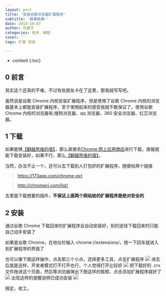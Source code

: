 ```yaml
---
layout: post
title: '安装谷歌浏览器扩展程序'
subtitle: '搞事搞事~'
date: 2018-10-07
author: 伪君子
categories: 技术，编程
cover: ''
tags: 扩展 安装

---
```


* content
{:toc}
## 0  前言

其实这个还真的不难，不过有些朋友卡在了这里，那我就写写吧。

虽然说是谷歌 Chrome 内核安装扩展程序，但是使用了谷歌 Chrome 内核的浏览器基本上都能安装扩展程序，至于使用起来的感受我就不敢保证了。使用谷歌 Chrome 内核的浏览器有:搜狗浏览器、qq 浏览器、360 安全浏览器、红芯浏览器。

## 1  下载

如果能够[【翻越思维的墙】](https://weijunzii.github.io/2018/07/31/To-Climb-Over-The-Wall.html)，那么直接去[Chrome 网上应用商店](https://chrome.google.com/webstore)进行下载，直接就能下载安装好，如果不行，那么[【翻越思维的墙】](https://weijunzii.github.io/2018/07/31/To-Climb-Over-The-Wall.html)。

当然，办法不止一个，还可以去下载别人打包好的扩展程序，随便给两个链接

> https://173app.com/chrome-ext

> http://chromecj.com/list/

去里面下载想要的插件，**不保证上面两个网站给的扩展程序是绝对安全的**

## 2  安装

通过谷歌 Chrome 下载回来的扩展程序会自动安装好，别的途径下载回来的只能自己动手安装了

如果是谷歌 Chrome，在地址栏输入 chrome://extensions/，按一下回车就进入到扩展程序的界面了

也可以像下图这样操作，点击那三个小点，选择更多工具，点击扩展程序
![](https://upload-images.jianshu.io/upload_images/2989110-b9fb8df84382cfde.png?imageMogr2/auto-orient/strip%7CimageView2/2/w/1240)
进去后就是这样，开发者模式打不打开也行，个人觉得打开比较好
![](https://upload-images.jianshu.io/upload_images/2989110-db5390fa3349b862.png?imageMogr2/auto-orient/strip%7CimageView2/2/w/1240)
把下载好的 .crx 文件拖进这个页面，然后等浏览器弹出下图这样的框框，点击添加扩展程序就好了
![](https://upload-images.jianshu.io/upload_images/2989110-3f4bc897989c2ef4.png?imageMogr2/auto-orient/strip%7CimageView2/2/w/1240)
出现这样的提醒说明已成功安装
![](https://upload-images.jianshu.io/upload_images/2989110-3230d4672eec0e43.png?imageMogr2/auto-orient/strip%7CimageView2/2/w/1240)

搞定，收工。